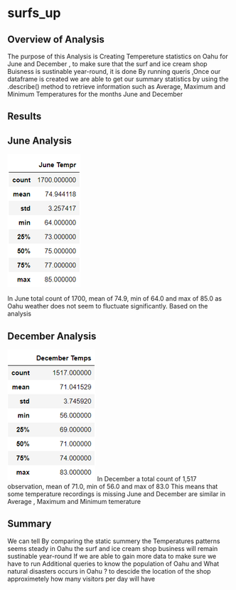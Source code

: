 # surfs_up

## Overview of Analysis
The purpose of this Analysis is Creating Tempereture statistics  on Oahu for June and December , to make sure that the surf and ice cream shop Buisness is  sustinable year-round, it is done  By running queris ,Once our dataframe is created we are able to get our summary statistics by using the .describe() method  to retrieve information such as Average, Maximum and Minimum Temperatures for the months June and December 


## Results

## June Analysis


 ![](Resources/june.png)

In June  total count of 1700, mean of 74.9, min of 64.0 and max of 85.0  as Oahu weather does not seem to fluctuate significantly. Based on the analysis


## December Analysis

 ![](Resources/Dec.png)
In December a total count of 1,517 observation, mean of 71.0, min of 56.0 and max of 83.0 This means that some temperature recordings is missing June and December are similar in
Average , Maximum and Minimum temerature 

## Summary
We can tell By comparing the static summery  the Temperatures patterns seems steady  in Oahu  the surf and ice cream shop business will remain sustinable year-round
If we are able to gain more data to make sure we have to run Additional queries  to know the population of Oahu and What natural disasters occurs in Oahu ? to descide the location of the shop approximetely how many visitors per day will have 
